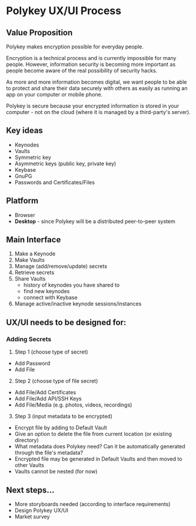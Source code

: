 # Polykey UX/UI Process

## Value Proposition

Polykey makes encryption possible for everyday people.

Encryption is a technical process and is currently impossible for many people. However, information security is becoming more important as people become aware of the real possibility of security hacks. 

As more and more information becomes digital, we want people to be able to protect and share their data securely with others as easily as running an app on your computer or mobile phone. 

Polykey is secure because your encrypted information is stored in your computer - not on the cloud (where it is managed by a third-party's server). 

## Key ideas

* Keynodes
* Vaults
* Symmetric key 
* Asymmetric keys (public key, private key)
* Keybase 
* GnuPG
* Passwords and Certificates/Files

## Platform 

* Browser 
* **Desktop** - since Polykey will be a distributed peer-to-peer system

## Main Interface

1. Make a Keynode
2. Make Vaults
3. Manage (add/remove/update) secrets
4. Retrieve secrets
5. Share Vaults 
    * history of keynodes you have shared to
    * find new keynodes
    * connect with Keybase
6. Manage active/inactive keynode sessions/instances

## UX/UI needs to be designed for:

### Adding Secrets

1. Step 1 (choose type of secret)
* Add Password 
* Add File

2. Step 2 (choose type of file secret)
* Add File/Add Certificates
* Add File/Add API/SSH Keys
* Add File/Media (e.g. photos, videos, recordings)

3. Step 3 (input metadata to be encrypted)
* Encrypt file by adding to Default Vault
* Give an option to delete the file from current location (or existing directory)
* What metadata does Polykey need? Can it be automatically generated through the file's metadata?
* Encrypted file may be generated in Default Vaults and then moved to other Vaults
* Vaults cannot be nested (for now)

## Next steps... 
* More storyboards needed (according to interface requirements)
* Design Polykey UX/UI
* Market survey
